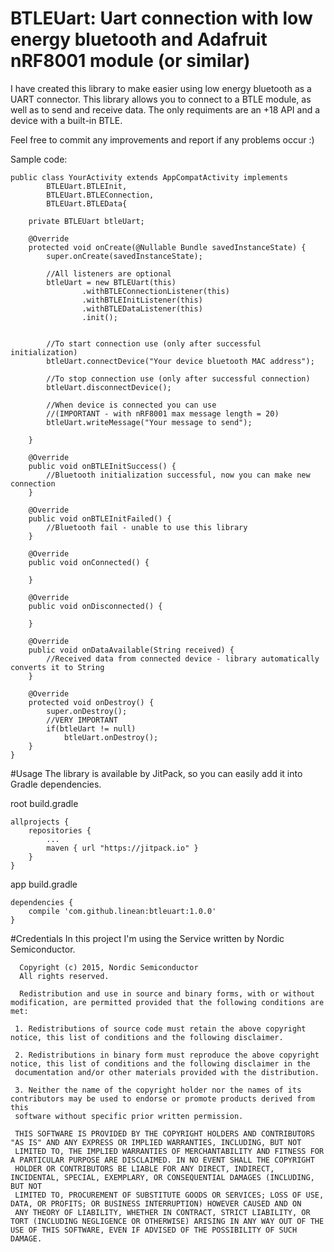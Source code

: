 # BTLEUart: Uart connection with low energy bluetooth and Adafruit nRF8001 module (or similar)

I have created this library to make easier using low energy bluetooth as a UART connector.
This library allows you to connect to a BTLE module, as well as to send and receive data. 
The only requiments are an +18 API and a device with a built-in BTLE.

Feel free to commit any improvements and report if any problems occur :)

Sample code:

    public class YourActivity extends AppCompatActivity implements 
            BTLEUart.BTLEInit,
            BTLEUart.BTLEConnection,
            BTLEUart.BTLEData{

        private BTLEUart btleUart;

        @Override
        protected void onCreate(@Nullable Bundle savedInstanceState) {
            super.onCreate(savedInstanceState);

            //All listeners are optional
            btleUart = new BTLEUart(this)
                    .withBTLEConnectionListener(this)
                    .withBTLEInitListener(this)
                    .withBTLEDataListener(this)
                    .init();


            //To start connection use (only after successful initialization)
            btleUart.connectDevice("Your device bluetooth MAC address");

            //To stop connection use (only after successful connection)
            btleUart.disconnectDevice();

            //When device is connected you can use
            //(IMPORTANT - with nRF8001 max message length = 20)
            btleUart.writeMessage("Your message to send");

        }

        @Override
        public void onBTLEInitSuccess() {
            //Bluetooth initialization successful, now you can make new connection
        }

        @Override
        public void onBTLEInitFailed() {
            //Bluetooth fail - unable to use this library
        }

        @Override
        public void onConnected() {

        }

        @Override
        public void onDisconnected() {

        }

        @Override
        public void onDataAvailable(String received) {
            //Received data from connected device - library automatically converts it to String 
        }

        @Override
        protected void onDestroy() {
            super.onDestroy();
            //VERY IMPORTANT
            if(btleUart != null)
                btleUart.onDestroy();
        }
    }
    
#Usage
The library is available by JitPack, so you can easily add it into Gradle dependencies.

root build.gradle

	allprojects {
		repositories {
			...
			maven { url "https://jitpack.io" }
		}
	}
        
app build.gradle

	dependencies {
		compile 'com.github.linean:btleuart:1.0.0'
	}
    
#Credentials
In this project I'm using the Service written by Nordic Semiconductor.

      Copyright (c) 2015, Nordic Semiconductor
      All rights reserved.

      Redistribution and use in source and binary forms, with or without modification, are permitted provided that the following conditions are met:

     1. Redistributions of source code must retain the above copyright notice, this list of conditions and the following disclaimer.

     2. Redistributions in binary form must reproduce the above copyright notice, this list of conditions and the following disclaimer in the
     documentation and/or other materials provided with the distribution.

     3. Neither the name of the copyright holder nor the names of its contributors may be used to endorse or promote products derived from this
     software without specific prior written permission.

     THIS SOFTWARE IS PROVIDED BY THE COPYRIGHT HOLDERS AND CONTRIBUTORS "AS IS" AND ANY EXPRESS OR IMPLIED WARRANTIES, INCLUDING, BUT NOT
     LIMITED TO, THE IMPLIED WARRANTIES OF MERCHANTABILITY AND FITNESS FOR A PARTICULAR PURPOSE ARE DISCLAIMED. IN NO EVENT SHALL THE COPYRIGHT
     HOLDER OR CONTRIBUTORS BE LIABLE FOR ANY DIRECT, INDIRECT, INCIDENTAL, SPECIAL, EXEMPLARY, OR CONSEQUENTIAL DAMAGES (INCLUDING, BUT NOT
     LIMITED TO, PROCUREMENT OF SUBSTITUTE GOODS OR SERVICES; LOSS OF USE, DATA, OR PROFITS; OR BUSINESS INTERRUPTION) HOWEVER CAUSED AND ON
     ANY THEORY OF LIABILITY, WHETHER IN CONTRACT, STRICT LIABILITY, OR TORT (INCLUDING NEGLIGENCE OR OTHERWISE) ARISING IN ANY WAY OUT OF THE
    USE OF THIS SOFTWARE, EVEN IF ADVISED OF THE POSSIBILITY OF SUCH DAMAGE.

